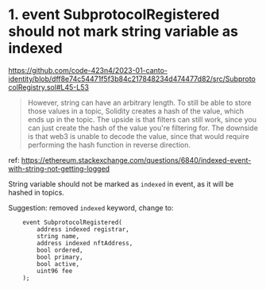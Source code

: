# 1. event SubprotocolRegistered should not mark string variable as indexed

https://github.com/code-423n4/2023-01-canto-identity/blob/dff8e74c54471f5f3b84c217848234d474477d82/src/SubprotocolRegistry.sol#L45-L53

> However, string can have an arbitrary length. To still be able to store those values in a topic, Solidity creates a hash of the value, which ends up in the topic.
> The upside is that filters can still work, since you can just create the hash of the value you're filtering for. The downside is that web3 is unable to decode the value, since that would require performing the hash function in reverse direction.

ref: https://ethereum.stackexchange.com/questions/6840/indexed-event-with-string-not-getting-logged

String variable should not be marked as `indexed` in event, as it will be hashed in topics.

Suggestion: removed `indexed` keyword, change to:

```
    event SubprotocolRegistered(
        address indexed registrar,
        string name,
        address indexed nftAddress,
        bool ordered,
        bool primary,
        bool active,
        uint96 fee
    );
```